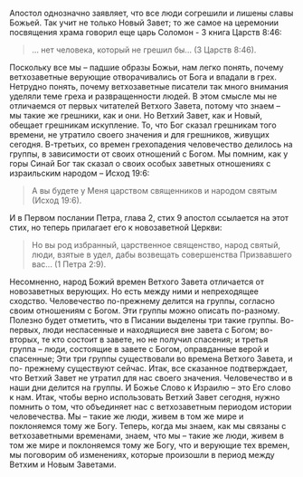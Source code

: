 Апостол однозначно заявляет, что все люди согрешили и лишены славы Божьей. Так учит не только Новый Завет; то же самое на церемонии посвящения храма говорил еще царь Соломон - 3 книга Царств 8:46:

> ... нет человека, который не грешил бы... (3 Царств 8:46).

Поскольку все мы – падшие образы Божьи, нам легко понять, почему ветхозаветные верующие отворачивались от Бога и впадали в грех. Нетрудно понять, почему ветхозаветные писатели так много внимания уделяли теме греха и развращенности людей. В этом смысле мы не отличаемся от первых читателей Ветхого Завета, потому что знаем – мы такие же грешники, как и они. Но Ветхий Завет, как и Новый, обещает грешникам искупление. То, что Бог сказал грешникам того времени, не утратило своего значения и для грешников, живущих сегодня.
В-третьих, со времен грехопадения человечество делилось на группы, в зависимости от своих отношений с Богом. Мы помним, как у горы Синай Бог так сказал о своих особых заветных отношениях с израильским народом – Исход 19:6:

> А вы будете у Меня царством священников и народом святым (Исход 19:6).

И в Первом послании Петра, глава 2, стих 9 апостол ссылается на этот стих, но теперь прилагает его к новозаветной Церкви:

> Но вы род избранный, царственное священство, народ святый, люди, взятые в удел, дабы возвещать совершенства Призвавшего вас... (1 Петра 2:9).

Несомненно, народ Божий времен Ветхого Завета отличается от новозаветных верующих. Но есть между ними и непреходящее сходство. Человечество по-прежнему делится на группы, согласно своим отношениям с Богом. Эти группы можно описать по-разному. Полезно будет отметить, что в Писании выделены три такие группы. Во-первых, люди неспасенные и находящиеся вне завета с Богом; во-вторых, те кто состоит в завете, но не получил спасения; и третья группа – люди, состоящие в завете с Богом, оправданные верой и спасенные; Эти три группы существовали во времена Ветхого Завета, и по- прежнему существуют сейчас. Итак, все сказанное подтверждает, что Ветхий Завет не утратил для нас своего значения. Человечество и в наши дни делится на группы. И Божье Слово к Израилю – это Его слово к нам.
Итак, чтобы верно использовать Ветхий Завет сегодня, нужно помнить о том, что объединяет нас с ветхозаветным периодом истории человечества. Мы – такие же люди, живем в том же мире и поклоняемся тому же Богу.
Теперь, когда мы знаем, как мы связаны с ветхозаветными временами, знаем, что мы – такие же люди, живем в том же мире и поклоняемся тому же Богу, что и верующие тех времен, мы поговорим об изменениях, которые произошли в период между Ветхим и Новым Заветами.
